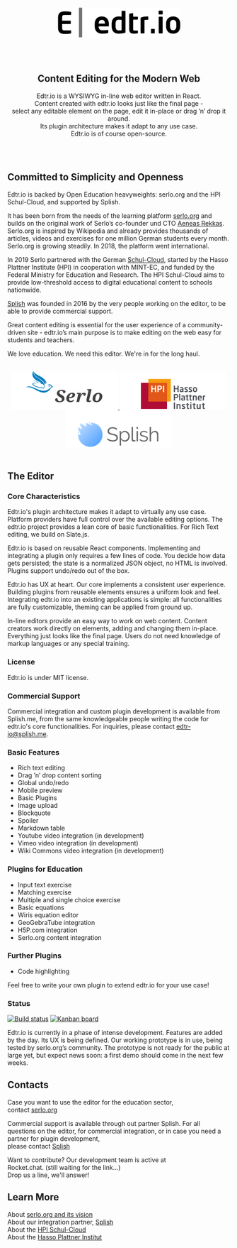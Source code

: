 <p><br></p>
<p align="center">
	<img src="README_files/edtrio_full.svg" alt="edtr.io logo" width="277" height="68">
</p>
<br><br></p>

<h2 align="center">Content Editing for the Modern Web</h2>

<p align="center">
Edtr.io is a WYSIWYG in-line web editor written in React.<br>
Content created with edtr.io looks just like the final page -<br>
select any editable element on the page, edit it in-place or drag ’n’ drop it around.<br>
Its plugin architecture makes it adapt to any use case.<br>
Edtr.io is of course open-source.<br>
</p>
<p><br><br></p>

## Committed to Simplicity and Openness

Edtr.io is backed by Open Education heavyweights: serlo.org and the HPI Schul-Cloud, and supported by Splish.

It has been born from the needs of the learning platform [serlo.org](https://serlo.org/) and builds on the original work of Serlo’s co-founder und CTO [Aeneas Rekkas](https://github.com/aeneasr). Serlo.org is inspired by Wikipedia and already provides thousands of articles, videos and exercises for one million German students every month. Serlo.org is growing steadily. In 2018, the platform went international.

In 2019 Serlo partnered with the German [Schul-Cloud](https://hpi.de/en/open-campus/hpi-initiatives/schul-cloud.html), started by the Hasso Plattner Institute (HPI) in cooperation with MINT-EC, and funded by the Federal Ministry for Education and Research. The HPI Schul-Cloud aims to provide low-threshold access to digital educational content to schools nationwide. 

[Splish](http://splish.me) was founded in 2016 by the very people working on the editor, to be able to provide commercial support.

Great content editing is essential for the user experience of a community-driven site - edtr.io’s main purpose is to make editing on the web easy for students and teachers. 

We love education. We need this editor. We're in for the long haul.

<p align="center">
	<br>
	<a href="https://serlo.org/">
		<img src="README_files/serlo.svg" alt="serlo.org logo" width="242" height="86">
	</a>
	<a href="https://hpi.de/">
		<img src="README_files/hpi.svg" alt="HPI logo" width="242" height="86">
	</a>	
	<a href="http://splish.me">
		<img src="README_files/splish.png" alt="Splish logo" width="242" height="86">
	</a>
	<br><br>
</p>

## The Editor

### Core Characteristics

Edtr.io's plugin architecture makes it adapt to virtually any use case. Platform providers have full control over the available editing options. The edtr.io project provides a lean core of basic functionalities. For Rich Text editing, we build on Slate.js.

Edtr.io is based on reusable React components. Implementing and integrating a plugin only requires a few lines of code. You decide how data gets persisted; the state is a normalized JSON object, no HTML is involved. Plugins support undo/redo out of the box.

Edtr.io has UX at heart. Our core implements a consistent user experience. Building plugins from reusable elements ensures a uniform look and feel. Integrating edtr.io into an existing applications is simple: all functionalities are fully customizable, theming can be applied from ground up.

In-line editors provide an easy way to work on web content. Content creators work directly on elements, adding and changing them in-place. Everything just looks like the final page. Users do not need knowledge of markup languages or any special training.

### License

Edtr.io is under MIT license.

### Commercial Support

Commercial integration and custom plugin development is available from Splish.me, from the same knowledgeable people writing the code for edtr.io's core functionalities. For inquiries, please contact [edtr-io@splish.me](mailto:edtr-io@splish.me).

### Basic Features

- Rich text editing
- Drag ’n’ drop content sorting
- Global undo/redo
- Mobile preview
- Basic Plugins
- Image upload
- Blockquote
- Spoiler
- Markdown table
- Youtube video integration (in development)
- Vimeo video integration (in development)
- Wiki Commons video integration (in development)

### Plugins for Education

- Input text exercise
- Matching exercise
- Multiple and single choice exercise
- Basic equations
- Wiris equation editor
- GeoGebraTube integration
- H5P.com integration
- Serlo.org content integration

### Further Plugins

- Code highlighting

Feel free to write your own plugin to extend edtr.io for your use case!

### Status

[![Build status](https://img.shields.io/circleci/project/github/edtr-io/edtr-io/master.svg)](https://circleci.com/gh/edtr-io/edtr-io/tree/master) [![Kanban board](https://img.shields.io/badge/Kanban-board-brightgreen.svg)](https://github.com/orgs/edtr-io/projects/1)

Edtr.io is currently in a phase of intense development. Features are added by the day. Its UX is being defined. Our working prototype is in use, being tested by serlo.org’s community. The prototype is not ready for the public at large yet, but expect news soon: a first demo should come in the next few weeks.

## Contacts

Case you want to use the editor for the education sector,\
 contact [serlo.org](mailto:de@serlo.org)

Commercial support is available through out partner Splish. For all questions on the editor, for commercial integration, or in case you need a partner for plugin development,\
 please contact [Splish](mailto:edtr-io@splish.me)

Want to contribute?
Our development team is active at\
 Rocket.chat. (still waiting for the link...)\
Drop us a line, we'll answer!

## Learn More

About [serlo.org and its vision](https://en.serlo.org/serlo)\
About our integration partner, [Splish](http://splish.me)\
About the [HPI Schul-Cloud](https://hpi.de/en/open-campus/hpi-initiatives/schul-cloud.html)\
About the [Hasso Plattner Institut](https://hpi.de/en/the-hpi/overview.html)
